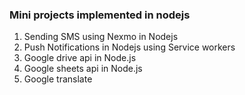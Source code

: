 ### Mini projects implemented in nodejs
1. Sending SMS using Nexmo in Nodejs
2. Push Notifications in Nodejs using Service workers
3. Google drive api in Node.js
4. Google sheets api in Node.js
5. Google translate 

